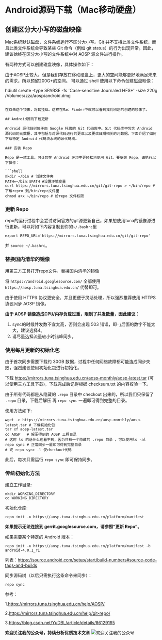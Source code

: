 # Android源码下载（Mac移动硬盘）

## 创建区分大小写的磁盘映像

Mac系统默认磁盘，文件系统运行不区分大小写。Git 并不支持此类文件系统，而且此类文件系统会导致某些 Git 命令（例如 git status）的行为出现异常。因此，建议始终在区分大小写的文件系统中对 AOSP 源文件进行操作。

有两种方式可以创建磁盘映像，具体操作如下：

由于AOSP比较大，但是我们存放在移动硬盘上，更大的空间能够更好地满足未来的需求，所以预留200G+的空间。
可以通过 shell 使用以下命令创建磁盘映像：

hdiutil create -type SPARSE -fs 'Case-sensitive Journaled HFS+' -size 220g /Volumes/zza/aosp/android.dmg
```

在双击这个镜像，将其挂载。这样在Mac Finder中就可以看到我们刚刚的创建的镜像了。 

## Android源码下载更新

Android 源代码树位于由 Google 托管的 Git 代码库中。Git 代码库中包含 Android 源代码的元数据，其中包括与对源代码进行的更改以及更改日期相关的元数据。下面介绍了如何下载特定 Android 代码流水线的源代码树。

### 安装 Repo

Repo 是一款工具，可让您在 Android 环境中更轻松地使用 Git。要安装 Repo，请执行以下操作：

```shell
mkdir ~/bin # 创建文件夹
PATH=~/bin:$PATH #设置环境变量
curl https://mirrors.tuna.tsinghua.edu.cn/git/git-repo > ~/bin/repo #下载repro 到/bin/repo文件里
chmod a+x ~/bin/repo # 给repo 文件权限
```

### 更新 Repo

repo的运行过程中会尝试访问官方的git源更新自己，如果想使用tuna的镜像源进行更新，可以将如下内容复制到你的`~/.bashrc`里

```
export REPO_URL='https://mirrors.tuna.tsinghua.edu.cn/git/git-repo'
```

并 `source ~/.bashrc`。

### 替换国内清华的镜像

用第三方工具打开repo文件，替换国内清华的镜像

将 `https://android.googlesource.com/` 全部使用 `https://aosp.tuna.tsinghua.edu.cn/` 代替即可。

由于使用 HTTPS 协议更安全，并且更便于灵活处理，所以强烈推荐使用 HTTPS 协议同步 AOSP 镜像。

**由于 AOSP 镜像造成CPU/内存负载过重，限制了并发数量，因此建议：**

1. sync的时候并发数不宜太高，否则会出现 503 错误，即`-j`后面的数字不能太大，建议选择4。
2. 请尽量选择流量较小时错峰同步。

### 使用每月更新的初始化包

由于首次同步需要下载约 30GB 数据，过程中任何网络故障都可能造成同步失败，强烈建议使用初始化包进行初始化。

下载 https://mirrors.tuna.tsinghua.edu.cn/aosp-monthly/aosp-latest.tar (可以使用三方工具下载)，下载完成后记得根据 checksum.txt 的内容校验一下。

由于所有代码都是从隐藏的 `.repo` 目录中 checkout 出来的，所以我们只保留了 `.repo` 目录，下载后解压 再 `repo sync` 一遍即可得到完整的目录。

使用方法如下:

```shell
wget -c https://mirrors.tuna.tsinghua.edu.cn/aosp-monthly/aosp-latest.tar # 下载初始化包
tar xf aosp-latest.tar
cd AOSP   # 解压得到的 AOSP 工程目录
# 这时 ls 的话什么也看不到，因为只有一个隐藏的 .repo 目录 ，可以使用ls -al
repo sync # 正常同步一遍即可得到完整目录
# 或 repo sync -l 仅checkout代码
```

此后，每次只需运行 `repo sync` 即可保持同步。 

### 传统初始化方法

建立工作目录:

```
mkdir WORKING_DIRECTORY
cd WORKING_DIRECTORY
```

初始化仓库:

```
repo init -u https://aosp.tuna.tsinghua.edu.cn/platform/manifest
```

**如果提示无法连接到 gerrit.googlesource.com，请参照“更新 Repo”。**

如果需要某个特定的 Android 版本：

```
repo init -u https://aosp.tuna.tsinghua.edu.cn/platform/manifest -b android-4.0.1_r1
```

列表：https://source.android.com/setup/start/build-numbers#source-code-tags-and-builds

同步源码树（以后只需执行这条命令来同步）：

```
repo sync
```

参考：

1.https://mirrors.tuna.tsinghua.edu.cn/help/AOSP/

2.https://mirrors.tuna.tsinghua.edu.cn/help/git-repo/

3.https://blog.csdn.net/YuDBL/article/details/86129195

**欢迎关注我的公众号，持续分析优质技术文章**
![欢迎关注我的公众号](https://img-blog.csdnimg.cn/20190906092641631.jpg?x-oss-process=image/watermark,type_ZmFuZ3poZW5naGVpdGk,shadow_10,text_aHR0cHM6Ly9ibG9nLmNzZG4ubmV0L2JhaWR1XzMyMjM3NzE5,size_16,color_FFFFFF,t_70)